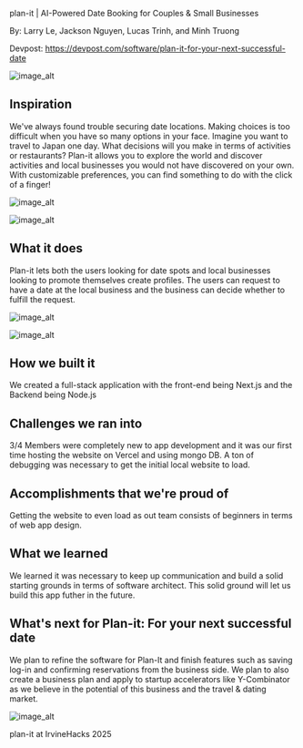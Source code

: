 plan-it | AI-Powered Date Booking for Couples & Small Businesses

By: Larry Le, Jackson Nguyen, Lucas Trinh, and Minh Truong

Devpost: https://devpost.com/software/plan-it-for-your-next-successful-date

![image_alt](https://github.com/lukietee/plan-it/blob/735ddc25640fc7b9753e97aee7409765b4ecfb94/Images/planit1%20(1).jpg)

## Inspiration
We've always found trouble securing date locations. Making choices is too difficult when you have so many options in your face. Imagine you want to travel to Japan one day. What decisions will you make in terms of activities or restaurants? Plan-it allows you to explore the world and discover activities and local businesses you would not have discovered on your own. With customizable preferences, you can find something to do with the click of a finger!

![image_alt](https://github.com/lukietee/plan-it/blob/e6126478cea9d6c93ea45506199efeef9528882b/Images/planit6.jpg)

![image_alt](https://github.com/lukietee/plan-it/blob/e6126478cea9d6c93ea45506199efeef9528882b/Images/planit5.jpg)

## What it does
Plan-it lets both the users looking for date spots and local businesses looking to promote themselves create profiles. The users can request to have a date at the local business and the business can decide whether to fulfill the request.

![image_alt](https://github.com/lukietee/plan-it/blob/e6126478cea9d6c93ea45506199efeef9528882b/Images/planit3.jpg)

![image_alt](https://github.com/lukietee/plan-it/blob/e6126478cea9d6c93ea45506199efeef9528882b/Images/planit4.jpg)

## How we built it
We created a full-stack application with the front-end being Next.js and the Backend being Node.js

## Challenges we ran into
3/4 Members were completely new to app development and it was our first time hosting the website on Vercel and using mongo DB. A ton of debugging was necessary to get the initial local website to load.

## Accomplishments that we're proud of
Getting the website to even load as out team consists of beginners in terms of web app design.

## What we learned
We learned it was necessary to keep up communication and build a solid starting grounds in terms of software architect. This solid ground will let us build this app futher in the future.

## What's next for Plan-it: For your next successful date
We plan to refine the software for Plan-It and finish features such as saving log-in and confirming reservations from the business side. We plan to also create a business plan and apply to startup accelerators like Y-Combinator as we believe in the potential of this business and the travel & dating market.

![image_alt](https://github.com/lukietee/plan-it/blob/6768ced1b8cd2cb354c3265bca4f35cc9d4f7973/Images/planit7.jpg)

plan-it at IrvineHacks 2025
